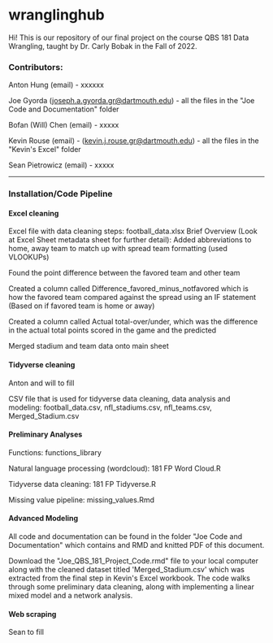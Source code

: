 # wranglinghub
Hi! This is our repository of our final project on the course QBS 181 Data Wrangling, taught by Dr. Carly Bobak in the Fall of 2022. 

### Contributors:
Anton Hung (email) - xxxxxx

Joe Gyorda (joseph.a.gyorda.gr@dartmouth.edu) - all the files in the "Joe Code and Documentation" folder

Bofan (Will) Chen (email) - xxxxx

Kevin Rouse (email) - (kevin.j.rouse.gr@dartmouth.edu) - all the files in the "Kevin's Excel" folder

Sean Pietrowicz (email) - xxxxx

--------------------------------------------------------------------------------------------------------------------------------
### Installation/Code Pipeline

#### Excel cleaning
Excel file with data cleaning steps: football_data.xlsx
Brief Overview (Look at Excel Sheet metadata sheet for further detail):
Added abbreviations to home, away team to match up with spread team formatting 
(used VLOOKUPs)

Found the point difference between the favored team and other team

Created a column called Difference_favored_minus_notfavored which is how the 
favored team compared against the spread using an IF statement (Based on if
favored team is home or away)

Created a column called Actual total-over/under, which was the difference in the
actual total points scored in the game and the predicted

Merged stadium and team data onto main sheet


#### Tidyverse cleaning
Anton and will to fill

CSV file that is used for tidyverse data cleaning, data analysis and modeling: football_data.csv, nfl_stadiums.csv, 
nfl_teams.csv, Merged_Stadium.csv

#### Preliminary Analyses
Functions: functions_library

Natural language processing (wordcloud): 181 FP Word Cloud.R

Tidyverse data cleaning: 181 FP Tidyverse.R

Missing value pipeline: missing_values.Rmd

#### Advanced Modeling
All code and documentation can be found in the folder "Joe Code and Documentation" which contains and RMD and knitted PDF of this document.

Download the "Joe_QBS_181_Project_Code.rmd" file to your local computer along with the cleaned dataset titled 'Merged_Stadium.csv' which was extracted from the final step in Kevin's Excel workbook. The code walks through some preliminary data cleaning, along with implementing a linear mixed model and a network analysis.

#### Web scraping
Sean to fill
